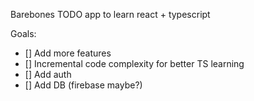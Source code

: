 Barebones TODO app to learn react + typescript

Goals: 
- [] Add more features
- [] Incremental code complexity for better TS learning
- [] Add auth
- [] Add DB (firebase maybe?)
